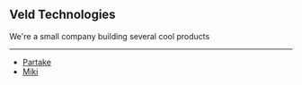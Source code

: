 ## Veld Technologies

We're a small company building several cool products

---

- [Partake](https://partake.gg)
- [Miki](https://miki.bot)
